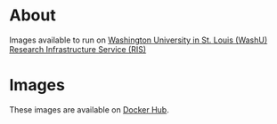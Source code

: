 # About

Images available to run on [Washington University in St. Louis (WashU)](https://washu.edu/) [Research Infrastructure Service (RIS)](https://ris.wustl.edu/)

# Images

These images are available on [Docker Hub](https://hub.docker.com/repository/docker/themadstatter/washu-caci-ignite/general).
